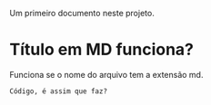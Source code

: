 Um primeiro documento neste projeto.

# Título em MD funciona?

Funciona se o nome do arquivo tem a extensão md.

```
Código, é assim que faz?
```
